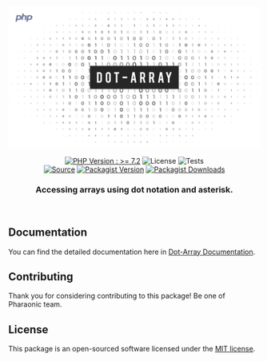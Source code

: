 <p align="center"><a href="https://pharaonic.io" target="_blank"><img src="https://raw.githubusercontent.com/Pharaonic/logos/main/php/dot-array.jpg"></a></p>

<p align="center">
  <a href="https://php.net" target="_blank"><img src="https://img.shields.io/static/v1?label=PHP&message=%3E=7.2&color=blue&style=flat-square" alt="PHP Version : >= 7.2"></a>
  <img src="https://img.shields.io/static/v1?label=License&message=MIT&color=brightgreen&style=flat-square" alt="License">
  <img src="https://github.com/Pharaonic/php-dot-array/actions/workflows/build.yml/badge.svg" alt="Tests">
  <br>
  <a href="https://packagist.org/packages/Pharaonic/php-dot-array" target="_blank"><img src="https://img.shields.io/static/v1?label=Packagist&message=pharaonic/php-dot-array&color=blue&logo=packagist&logoColor=white" alt="Source"></a>
  <a href="https://packagist.org/packages/pharaonic/php-dot-array" target="_blank"><img src="https://poser.pugx.org/pharaonic/php-dot-array/v" alt="Packagist Version"></a>
  <a href="https://packagist.org/packages/pharaonic/php-dot-array" target="_blank"><img src="https://poser.pugx.org/pharaonic/php-dot-array/downloads" alt="Packagist Downloads"></a>
</p>

<h3 align="center">Accessing arrays using dot notation and asterisk.</h3>
<br>

## Documentation

You can find the detailed documentation here in [Dot-Array Documentation](https://pharaonic.io/packages/php/dot-array).

## Contributing

Thank you for considering contributing to this package! Be one of Pharaonic team.

## License

This package is an open-sourced software licensed under the [MIT license](https://opensource.org/licenses/MIT).
